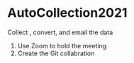# AutoCollection2021
Collect , convert, and email the data
1. Use Zoom to hold the meeting
2. Create the Git collabration

